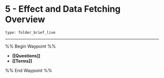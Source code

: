 # 5 - Effect and Data Fetching Overview
 
```ccard
type: folder_brief_live
```
 
---

%% Begin Waypoint %%
- **[[Questions]]**
- **[[Terms]]**

%% End Waypoint %%